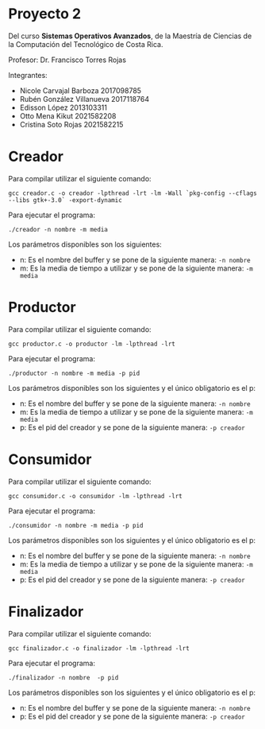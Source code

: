 # Proyecto 2

Del curso **Sistemas Operativos Avanzados**, de la Maestría de Ciencias de la Computación del Tecnológico de Costa Rica.

Profesor:
  Dr. Francisco Torres Rojas

Integrantes:
  - Nicole Carvajal Barboza 2017098785
  - Rubén González Villanueva 2017118764
  - Edisson López 2013103311
  - Otto Mena Kikut 2021582208
  - Cristina Soto Rojas 2021582215

# Creador

Para compilar utilizar el siguiente comando:

 ```gcc creador.c -o creador -lpthread -lrt -lm -Wall `pkg-config --cflags --libs gtk+-3.0` -export-dynamic```
 
 Para ejecutar el programa:

 ```./creador -n nombre -m media```

 Los parámetros disponibles son los siguientes:

 - n: Es el nombre del buffer y se pone de la siguiente manera: ```-n nombre```
 - m: Es la media de tiempo a utilizar y se pone de la siguiente manera: ```-m media```

# Productor

Para compilar utilizar el siguiente comando:

 ```gcc productor.c -o productor -lm -lpthread -lrt ```
 
 Para ejecutar el programa:

 ```./productor -n nombre -m media -p pid```

 Los parámetros disponibles son los siguientes y el único obligatorio es el p:

 - n: Es el nombre del buffer y se pone de la siguiente manera: ```-n nombre```
 - m: Es la media de tiempo a utilizar y se pone de la siguiente manera: ```-m media```
 - p: Es el pid del creador y se pone de la siguiente manera: ```-p creador```

# Consumidor

Para compilar utilizar el siguiente comando:

 ```gcc consumidor.c -o consumidor -lm -lpthread -lrt ```
 
 Para ejecutar el programa:

 ```./consumidor -n nombre -m media -p pid```

 Los parámetros disponibles son los siguientes y el único obligatorio es el p:

 - n: Es el nombre del buffer y se pone de la siguiente manera: ```-n nombre```
 - m: Es la media de tiempo a utilizar y se pone de la siguiente manera: ```-m media```
 - p: Es el pid del creador y se pone de la siguiente manera: ```-p creador```

# Finalizador

Para compilar utilizar el siguiente comando:

 ```gcc finalizador.c -o finalizador -lm -lpthread -lrt ```
 
 Para ejecutar el programa:

 ```./finalizador -n nombre  -p pid```

 Los parámetros disponibles son los siguientes y el único obligatorio es el p:

 - n: Es el nombre del buffer y se pone de la siguiente manera: ```-n nombre```
 - p: Es el pid del creador y se pone de la siguiente manera: ```-p creador```

